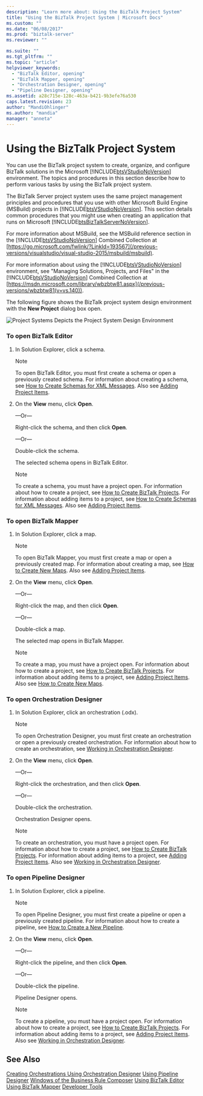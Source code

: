 ```yaml
---
description: "Learn more about: Using the BizTalk Project System"
title: "Using the BizTalk Project System | Microsoft Docs"
ms.custom: ""
ms.date: "06/08/2017"
ms.prod: "biztalk-server"
ms.reviewer: ""

ms.suite: ""
ms.tgt_pltfrm: ""
ms.topic: "article"
helpviewer_keywords:
  - "BizTalk Editor, opening"
  - "BizTalk Mapper, opening"
  - "Orchestration Designer, opening"
  - "Pipeline Designer, opening"
ms.assetid: a28c715e-128c-463a-b421-9b3efe76a530
caps.latest.revision: 23
author: "MandiOhlinger"
ms.author: "mandia"
manager: "anneta"
---
```

# Using the BizTalk Project System
You can use the BizTalk project system to create, organize, and configure BizTalk solutions in the Microsoft [!INCLUDE[btsVStudioNoVersion](../includes/btsvstudionoversion-md.md)] environment. The topics and procedures in this section describe how to perform various tasks by using the BizTalk project system.

 The BizTalk Server project system uses the same project management principles and procedures that you use with other Microsoft Build Engine (MSBuild) projects in [!INCLUDE[btsVStudioNoVersion](../includes/btsvstudionoversion-md.md)]. This section details common procedures that you might use when creating an application that runs on Microsoft [!INCLUDE[btsBizTalkServerNoVersion](../includes/btsbiztalkservernoversion-md.md)].

 For more information about MSBuild, see the MSBuild reference section in the [!INCLUDE[btsVStudioNoVersion](../includes/btsvstudionoversion-md.md)] Combined Collection at [https://go.microsoft.com/fwlink/?LinkId=193567](/previous-versions/visualstudio/visual-studio-2015/msbuild/msbuild).

 For more information about using the [!INCLUDE[btsVStudioNoVersion](../includes/btsvstudionoversion-md.md)] environment, see "Managing Solutions, Projects, and Files" in the [!INCLUDE[btsVStudioNoVersion](../includes/btsvstudionoversion-md.md)] Combined Collection at [https://msdn.microsoft.com/library/wbzbtw81.aspx](/previous-versions/wbzbtw81(v=vs.140)).

 The following figure shows the BizTalk project system design environment with the **New Project** dialog box open.

 ![Project Systems](../core/media/bts-biztalk2009-projectsystems.gif "bts_BizTalk2009_ProjectSystems")
Depicts the Project System Design Environment

### To open BizTalk Editor

1.  In Solution Explorer, click a schema.

    > [!NOTE]
    >  To open BizTalk Editor, you must first create a schema or open a previously created schema. For information about creating a schema, see [How to Create Schemas for XML Messages](../core/how-to-create-schemas-for-xml-messages.md). Also see [Adding Project Items](../core/adding-project-items.md).

2.  On the **View** menu, click **Open**.

     —Or—

     Right-click the schema, and then click **Open**.

     —Or—

     Double-click the schema.

     The selected schema opens in BizTalk Editor.

    > [!NOTE]
    >  To create a schema, you must have a project open. For information about how to create a project, see [How to Create BizTalk Projects](../core/how-to-create-biztalk-projects.md). For information about adding items to a project, see [How to Create Schemas for XML Messages](../core/how-to-create-schemas-for-xml-messages.md). Also see [Adding Project Items](../core/adding-project-items.md).

### To open BizTalk Mapper

1.  In Solution Explorer, click a map.

    > [!NOTE]
    >  To open BizTalk Mapper, you must first create a map or open a previously created map. For information about creating a map, see [How to Create New Maps](../core/how-to-create-new-maps.md). Also see [Adding Project Items](../core/adding-project-items.md).

2.  On the **View** menu, click **Open**.

     —Or—

     Right-click the map, and then click **Open**.

     —Or—

     Double-click a map.

     The selected map opens in BizTalk Mapper.

    > [!NOTE]
    >  To create a map, you must have a project open. For information about how to create a project, see [How to Create BizTalk Projects](../core/how-to-create-biztalk-projects.md). For information about adding items to a project, see [Adding Project Items](../core/adding-project-items.md). Also see [How to Create New Maps](../core/how-to-create-new-maps.md).

### To open Orchestration Designer

1.  In Solution Explorer, click an orchestration (.odx).

    > [!NOTE]
    >  To open Orchestration Designer, you must first create an orchestration or open a previously created orchestration. For information about how to create an orchestration, see [Working in Orchestration Designer](../core/working-in-orchestration-designer.md).

2.  On the **View** menu, click **Open**.

     —Or—

     Right-click the orchestration, and then click **Open**.

     —Or—

     Double-click the orchestration.

     Orchestration Designer opens.

    > [!NOTE]
    >  To create an orchestration, you must have a project open. For information about how to create a project, see [How to Create BizTalk Projects](../core/how-to-create-biztalk-projects.md). For information about adding items to a project, see [Adding Project Items](../core/adding-project-items.md). Also see [Working in Orchestration Designer](../core/working-in-orchestration-designer.md).

### To open Pipeline Designer

1.  In Solution Explorer, click a pipeline.

    > [!NOTE]
    >  To open Pipeline Designer, you must first create a pipeline or open a previously created pipeline. For information about how to create a pipeline, see [How to Create a New Pipeline](../core/how-to-create-a-new-pipeline.md).

2.  On the **View** menu, click **Open**.

     —Or—

     Right-click the pipeline, and then click **Open**.

     —Or—

     Double-click the pipeline.

     Pipeline Designer opens.

    > [!NOTE]
    >  To create a pipeline, you must have a project open. For information about how to create a project, see [How to Create BizTalk Projects](../core/how-to-create-biztalk-projects.md). For information about adding items to a project, see [Adding Project Items](../core/adding-project-items.md). Also see [Working in Orchestration Designer](../core/working-in-orchestration-designer.md).

## See Also
 [Creating Orchestrations Using Orchestration Designer](../core/creating-orchestrations-using-orchestration-designer.md)
 [Using Pipeline Designer](../core/using-pipeline-designer.md)
 [Windows of the Business Rule Composer](../core/windows-of-the-business-rule-composer.md)
 [Using BizTalk Editor](../core/using-biztalk-editor.md)
 [Using BizTalk Mapper](../core/using-biztalk-mapper.md)
 [Developer Tools](../core/developer-tools.md)